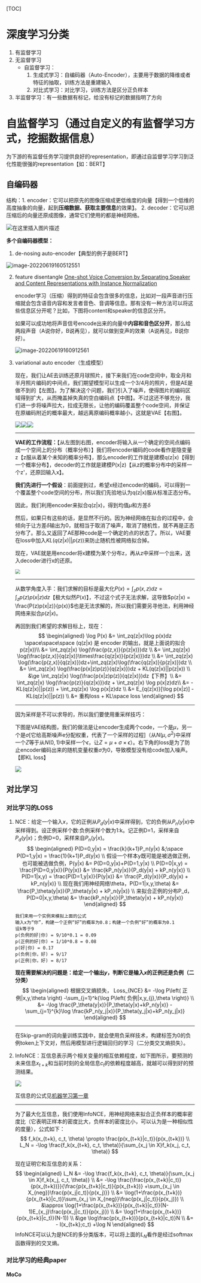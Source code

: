 [TOC]

# 深度学习分类

1. 有监督学习
2. 无监督学习
   - 自监督学习：
     1. 生成式学习：自编码器（Auto-Encoder），主要用于数据的降维或者特征的抽取，训练方法是重建输入
     1. 对比式学习：对比学习，训练方法是区分正负样本
3. 半监督学习：有一些数据有标记，给没有标记的数据指明了方向



# 自监督学习（通过自定义的有监督学习方式，挖掘数据信息）

为下游的有监督任务学习提供良好的representation，即通过自监督学习学习到泛化性能很强的representation【如：BERT】

## 自编码器

结构：1. encoder：它可以把原先的图像压缩成更低维度的向量【得到一个低维的高度抽象的向量，起到**压缩数据、获取主要信息**的效果】。 2. decoder：它可以把压缩后的向量还原成图像，通常它们使用的都是神经网络。

![在这里插入图片描述](01-autoencoder1.png)

**多个自编码器模型：**

1. de-nosing auto-encoder【典型的例子是BERT】

![image-20220619160512551](01-autoencoder2.png)

2. feature disentangle [One-shot Voice Conversion by Separating Speaker and Content Representations with Instance Normalization](https://arxiv.org/abs/1904.05742)

   encoder学习（压缩）得到的特征会包含很多的信息，比如对一段声音进行压缩就会包含语音内容和发言者音色、音调等信息。那有没有一种方法可以将这些信息区分开呢？比如，下图将content和speaker的信息区分开。

   如果可以成功地将声音信号encode出来的向量中**内容和音色区分开**，那么给两段声音（A说你好，B说再见），就可以做到变声的效果（A说再见，B说你好）。

   ![image-20220619160912561](01-autoencoder3.png)

3. variational auto encoder（生成模型）

   现在，我们让AE去训练还原月球照片，接下来我们在code空间中，取全月和半月照片编码的中间点，我们期望模型可以生成一个3/4月的照片，但是AE是做不到的【左图】。为了解决这个问题，我们引入了噪声，使得图片的编码区域得到扩大，从而掩盖掉失真的空白编码点【中图】。不过这还不够充分，我们进一步将噪声拉大，拉成无限长，让他的编码覆盖整个code空间，并保证在原编码附近的概率最大，越远离原编码概率越小，这就是VAE【右图】。

   ![](01-vae2.jpg)![](01-vae3.jpg)![](01-vae4.jpg)

   ------

   **VAE的工作流程：**【从左图到右图，encoder将输入从一个确定的空间点编码成一个空间上的分布（概率分布）】我们将encoder编码的code看作是隐变量z【z服从着某个未知的概率分布】，那么encoder的工作就是建模q(z|x)【得到一个概率分布】，decoder的工作就是建模P(x|z)【从z的概率分布中的采样一个z'，还原回输入x】。

   **我们先进行一个假设**：前面提到过，希望x经过encoder的编码，可以得到一个覆盖整个code空间的分布，所以我们先验地认为q(z|x)服从标准正态分布。

   因此，我们利用encoder来拟合q(z|x)，得到均值$\mu$和方差$\delta$
   
   然后，如果只有这些的话，是显然不行的。因为神经网络在拟合的过程中，会倾向于让方差$\delta$输出为0，就相当于取消了噪声，取消了随机性，就不再是正态分布了。那么又返回了AE那种code是一个确定的点的状态了。所以，VAE要在loss中加入$KL(q(z|x)||p(z))$来防止随机性被网络拟合掉。
   
   现在，VAE就是用encoder将x建模为某个分布z，再从z中采样一个出来，送入decoder进行x的还原。
   
   <img src="01-vae5.jpg" style="zoom:80%;" />
   
   ------
   
   从数学角度入手：我们求解的目标是最大化$P(x) = \int_zp(x,z)dz = \int_zp(z)p(x|z)dz$【极大似然$P(x)$】，不过这个式子无法求解，这导致$p(z|x) = \frac{P(z)p(x|z)}{p(x)}$也是无法求解的，所以我们需要另寻他法，利用神经网络来拟合$p(z|x)$。
   
   再回到我们希望的求解目标上，现在：
   $$
   \begin{aligned}
   \log P(x) &= \int_zq(z|x)\log p(x)dz  \space\space\space (q(z|x) 是 encoder 的输出，就是上面说的拟合p(z|x))\\
   &= \int_zq(z|x) \log(\frac{p(z,x)}{p(z|x)})dz \\
   &= \int_zq(z|x) \log(\frac{p(z,x)}{q(z|x)}\times\frac{q(z|x)}{p(z|x)})dz \\
   &= \int_zq(z|x) \log(\frac{p(z,x)}{q(z|x)})dz+\int_zq(z|x)\log(\frac{q(z|x)}{p(z|x)})dz \\
   &= \int_zq(z|x) \log(\frac{p(x|z)p(z)}{q(z|x)})dz + KL(q(z|x)||p(z|x)) \\
   &\ge \int_zq(z|x) \log(\frac{p(x|z)p(z)}{q(z|x)})dz【下界】\\
   &= \int_zq(z|x) \log(\frac{p(z)}{q(z|x)})dz + \int_zq(z|x) \log p(x|z)dz\\
   &= -KL(q(z|x)||p(z)) + \int_zq(z|x) \log p(x|z)dz \\
   &= E_{q(z|x)}[\log p(x|z)] - KL(q(z|x)||p(z)) \\
   &= 重构loss + KL\space loss
   \end{aligned}
   $$
   
   ------
   
   因为采样是不可以求导的，所以我们要使用重采样技巧：
   
   下图是VAE结构图，我们的做法是让encoder生成两个code，一个是$\mu$，另一个是$\sigma$[它给高斯噪声e分配权重，代表了一个采样的过程]（从$N(\mu,\sigma^2)$中采样一个$Z$等于从$N(0,1)$中采样一个$\epsilon$，让$Z=\mu+\sigma \times \epsilon$）。右下角的loss是为了防止encoder编码出来的随机变量权重$\sigma$为0，导致模型没有给code加入噪声。【即KL loss】
   
   ![](01-vae.png)
   



## 对比学习

### 对比学习的LOSS

1. NCE：给定一个输入$x$，它的正例从$P_d(y|x)$中采样得到，它的负例从$P_n(y|x)$中采样得到。设正例采样个数:负例采样个数为1:k。记正例D=1，采样来自$P_d(y|x)$；负例D=0，采样来自$P_n(y|x)$。
   $$
   \begin{aligned}
   P(D=0,y|x) = \frac{k}{k+1}P_n(y|x) &;\space
   P(D=1,y|x) = \frac{1}{k+1}P_d(y|x) \\
   假设一个样本y既可能是被选做正例，也可能被选做负例，P(y|x) &= P(D=0,y|x)+P(D=1,y|x) \\
   P(D=0|x,y) = \frac{P(D=0,y|x)}{P(y|x)} &= \frac{kP_n(y|x)}{P_d(y|x) + kP_n(y|x)} \\
   P(D=1|x,y) = \frac{P(D=1,y|x)}{P(y|x)} &= \frac{P_d(y|x)}{P_d(y|x) + kP_n(y|x)} \\
   现在我们用神经网络\theta，P(D=1|x,y,\theta) &= \frac{P_\theta(y|x)}{P_\theta(y|x) + kP_n(y|x)} \\
   来拟合正例的分布P_d，P(D=0|x,y,\theta) &= \frac{kP_n(y|x)}{P_\theta(y|x) + kP_n(y|x)}
   \end{aligned}
   $$
   ```
   我们来用一个实例来模拟上面的公式
   输入x为“你”，构建一个正例“好”的概率为0.8；构建一个负例“好”的概率为0.1
   设k等于9
   p(负例的好|你) = 9/10*0.1 = 0.09
   p(正例的好|你) = 1/10*0.8 = 0.08
   p(好|你) = 0.17
   p(负例|你，好) = 9/17
   p(正例|你，好) = 8/17
   ```
   
   **现在需要解决的问题是：给定一个输出$y$，判断它是输入$x$的正例还是负例（二分类）**  
   $$
   \begin{aligned}
   根据交叉熵损失，
   Loss_{NCE} &= -\log P\left( 正例|x,y,\theta \right) -\sum_{j=1}^k{\log P\left( 负例|x,y_{j},\theta \right)} \\
   &= -\log \frac{P_\theta(y|x)}{P_\theta(y|x)+kP_n(y|x)} - \sum_{j=1}^{k}\log \frac{kP_n(y_j|x)}{P_\theta(y_j|x)+kP_n(y_j|x)}
   \end{aligned}
   $$
   
   ------
   
   在Skip-gram的词向量训练实践中，就会使用负采样技术，构建标签为0的负例token上下文对，然后用模型进行逻辑回归的学习（二分类交叉熵损失）。
   
   
   
2. InfoNCE：互信息表示两个相关变量的相互依赖程度，如下图所示，要预测的未来信息$x_{t+k}$和当前时刻的全局信息$c_t$的依赖程度越高，就越可以得到好的预测结果。

    ![](cpc.png)
    
    互信息的公式见[机器学习第一章](../机器学习/01-machine_learning.md#互信息)
    
    ------
    
    为了最大化互信息，我们使用InfoNCE，用神经网络来拟合正负样本的概率密度比（它表明正样本的密度比大，负样本的密度比小，可以认为是一种相似性的度量），公式如下：
    $$
    f_k(x_{t+k}, c_t, \theta) \propto \frac{p(x_{t+k}|c_t)}{p(x_{t+k})} \\
    L_N = -\log \frac{f_k(x_{t+k}, c_t, \theta)}{\sum_{x_j \in X}f_k(x_j, c_t, \theta)}
    $$
    
    现在证明它和互信息的关系：
    $$
    \begin{aligned}
    L_N &= -\log \frac{f_k(x_{t+k}, c_t, \theta)}{\sum_{x_j \in X}f_k(x_j, c_t, \theta)} \\
    &= -\log \frac{\frac{p(x_{t+k}|c_t)}{p(x_{t+k})}}{\frac{p(x_{t+k}|c_t)}{p(x_{t+k})} +\sum_{x_j \in X_{neg}}\frac{p(x_j|c_t)}{p(x_j)}} \\
    &= \log(1+\frac{p(x_{t+k})}{p(x_{t+k}|c_t)}\sum_{x_j \in X_{neg}}\frac{p(x_j|c_t)}{p(x_j)}) \\
    &\approx \log(1+\frac{p(x_{t+k})}{p(x_{t+k}|c_t)}(N-1)E_{x_j}\frac{p(x_j|c_t)}{p(x_j)}) \\
    &= \log(1+\frac{p(x_{t+k})}{p(x_{t+k}|c_t)}(N-1)) \\
    &\ge \log\frac{p(x_{t+k})}{p(x_{t+k}|c_t)}N \\
    &= - I(x_{t+k};c_t) +\log N
    \end{aligned}
    $$
    InfoNCE可以认为是NCE的多分类版本，可以将上面的$L_N$看作是经过softmax函数得到的交叉熵。

### 对比学习的经典paper

#### MoCo
